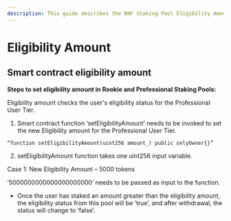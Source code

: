 ```yaml
---
description: This guide describes the BNF Staking Pool Eligibility Amount
---
```


# Eligibility Amount

## **Smart contract e**ligibility amount

**Steps to set eligibility amount in Rookie and Professional Staking Pools:**

Eligibility amount checks the user's eligibility status for the Professional User Tier.

1. Smart contract function ‘setEligibilityAmount’ needs to be invoked to set the new Eligibility amount for the Professional User Tier.

```text
“function setEligibilityAmount(uint256 amount_) public onlyOwner{}”
```

2. setEligibilityAmount function takes one uint256 input variable.

Case 1: New Eligibility Amount – 5000 tokens

‘5000000000000000000000’ needs to be passed as input to the function.

* Once the user has staked an amount greater than the eligibility amount, the eligibility status from this pool will be ‘true’, and after withdrawal, the status will change to ‘false’.



